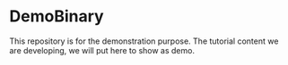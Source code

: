# DemoBinary
This repository is for the demonstration purpose. The tutorial content we are developing, we will put here to show as demo.
